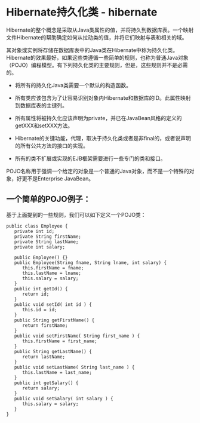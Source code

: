 # Hibernate持久化类 - hibernate

Hibernate的整个概念是采取从Java类属性的值，并将持久到数据库表。一个映射文件Hibernate的帮助确定如何从拉动类的值，并将它们映射与表和相关的域。

其对象或实例将存储在数据库表中的Java类在Hibernate中称为持久化类。 Hibernate的效果最好，如果这些类遵循一些简单的规则，也称为普通Java对象（POJO）编程模型。有下列持久化类的主要规则，但是，这些规则并不是必需的。

*   将所有的持久化Java类需要一个默认的构造函数。

*   所有类应该包含为了让容易识别对象内Hibernate和数据库的ID。此属性映射到数据库表的主键列。

*   所有属性将被持久化应该声明为private，并已在JavaBean风格的定义的getXXX和setXXX方法。

*   Hibernate的关键功能，代理，取决于持久化类或者是非final的，或者说声明的所有公共方法的接口的实现。

*   所有的类不扩展或实现的EJB框架需要进行一些专门的类和接口。

POJO名称用于强调一个给定的对象是一个普通的Java对象，而不是一个特殊的对象，好更不是Enterprise JavaBean。

## 一个简单的POJO例子：

基于上面提到的一些规则，我们可以如下定义一个POJO类：

```
public class Employee {
   private int id;
   private String firstName; 
   private String lastName;   
   private int salary;  

   public Employee() {}
   public Employee(String fname, String lname, int salary) {
      this.firstName = fname;
      this.lastName = lname;
      this.salary = salary;
   }
   public int getId() {
      return id;
   }
   public void setId( int id ) {
      this.id = id;
   }
   public String getFirstName() {
      return firstName;
   }
   public void setFirstName( String first_name ) {
      this.firstName = first_name;
   }
   public String getLastName() {
      return lastName;
   }
   public void setLastName( String last_name ) {
      this.lastName = last_name;
   }
   public int getSalary() {
      return salary;
   }
   public void setSalary( int salary ) {
      this.salary = salary;
   }
}
```

